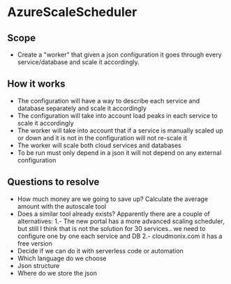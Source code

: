 # AzureScaleScheduler

Scope
---------

- Create a "worker" that given a json configuration it goes through every service/database and scale it accordingly.

How it works
-----------------

- The configuration will have a way to describe each service and database separately and scale it accordingly
- The configuration will take into account load peaks in each service to scale it accordingly
- The worker will take into account that if a service is manually scaled up or down and it is not in the configuration will not re-scale it
- The worker will scale both cloud services and databases
- To be run must only depend in a json it will not depend on any external configuration

Questions to resolve
---------------------------
- How much money are we going to save up? Calculate the average amount with the autoscale tool
- Does a similar tool already exists?
  Apparently there are a couple of alternatives:
  1.- The new portal has a more advanced scaling scheduler, but still I think that is not the solution for 30 services.. we need to configure one by one each service and DB
  2.- cloudmonix.com it has a free version
- Decide if we can do it with serverless code or automation
- Which language do we choose
- Json structure
- Where do we store the json
